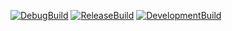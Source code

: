 [![DebugBuild](https://github.com/KOIKOIMARU/CG2/actions/workflows/DebugBuild.yml/badge.svg)](https://github.com/KOIKOIMARU/CG2/actions/workflows/DebugBuild.yml)
[![ReleaseBuild](https://github.com/KOIKOIMARU/CG2/actions/workflows/ReleaseBuild.yml/badge.svg)](https://github.com/KOIKOIMARU/CG2/actions/workflows/ReleaseBuild.yml)
[![DevelopmentBuild](https://github.com/KOIKOIMARU/CG2/actions/workflows/DevelopmentBuild.yml/badge.svg)](https://github.com/KOIKOIMARU/CG2/actions/workflows/DevelopmentBuild.yml)
